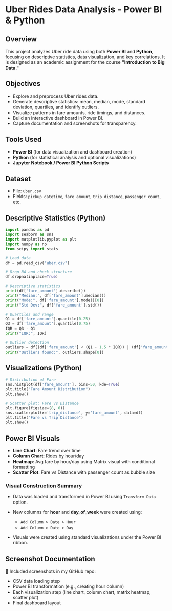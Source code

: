 # Uber Rides Data Analysis - Power BI & Python

## Overview

This project analyzes Uber ride data using both **Power BI** and **Python**, focusing on descriptive statistics, data visualization, and key correlations. It is designed as an academic assignment for the course **"Introduction to Big Data."**

## Objectives

* Explore and preprocess Uber rides data.
* Generate descriptive statistics: mean, median, mode, standard deviation, quartiles, and identify outliers.
* Visualize patterns in fare amounts, ride timings, and distances.
* Build an interactive dashboard in Power BI.
* Capture documentation and screenshots for transparency.

## Tools Used

* **Power BI** (for data visualization and dashboard creation)
* **Python** (for statistical analysis and optional visualizations)
* **Jupyter Notebook / Power BI Python Scripts**

## Dataset

* File: `uber.csv`
* Fields: `pickup_datetime`, `fare_amount`, `trip_distance`, `passenger_count`, etc.

## Descriptive Statistics (Python)

```python
import pandas as pd
import seaborn as sns
import matplotlib.pyplot as plt
import numpy as np
from scipy import stats

# Load data
df = pd.read_csv("uber.csv")

# Drop NA and check structure
df.dropna(inplace=True)

# Descriptive statistics
print(df['fare_amount'].describe())
print("Median:", df['fare_amount'].median())
print("Mode:", df['fare_amount'].mode()[0])
print("Std Dev:", df['fare_amount'].std())

# Quartiles and range
Q1 = df['fare_amount'].quantile(0.25)
Q3 = df['fare_amount'].quantile(0.75)
IQR = Q3 - Q1
print("IQR:", IQR)

# Outlier detection
outliers = df[(df['fare_amount'] < (Q1 - 1.5 * IQR)) | (df['fare_amount'] > (Q3 + 1.5 * IQR))]
print("Outliers found:", outliers.shape[0])
```

## Visualizations (Python)

```python
# Distribution of Fare
sns.histplot(df['fare_amount'], bins=50, kde=True)
plt.title("Fare Amount Distribution")
plt.show()

# Scatter plot: Fare vs Distance
plt.figure(figsize=(8, 6))
sns.scatterplot(x='trip_distance', y='fare_amount', data=df)
plt.title("Fare vs Trip Distance")
plt.show()
```

## Power BI Visuals

* **Line Chart**: Fare trend over time
* **Column Chart**: Rides by hour/day
* **Heatmap**: Avg fare by hour/day using Matrix visual with conditional formatting
* **Scatter Plot**: Fare vs Distance with passenger count as bubble size

### Visual Construction Summary

* Data was loaded and transformed in Power BI using `Transform Data` option.
* New columns for **hour** and **day\_of\_week** were created using:

  * `Add Column > Date > Hour`
  * `Add Column > Date > Day`
* Visuals were created using standard visualizations under the Power BI ribbon.

## Screenshot Documentation

📸 Included screenshots in my GitHub repo:

* CSV data loading step
* Power BI transformation (e.g., creating hour column)
* Each visualization step (line chart, column chart, matrix heatmap, scatter plot)
* Final dashboard layout

